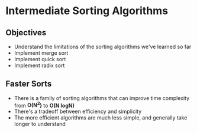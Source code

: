 # Intermediate Sorting Algorithms

## Objectives

- Understand the limitations of the sorting algorithms we've learned so far
- Implement merge sort
- Implement quick sort
- Implement radix sort

## Faster Sorts

- There is a family of sorting algorithms that can improve time complexity from **O(N<sup>2</sup>)** to **O(N logN)**
- There's a tradeoff between efficiency and simplicity
- The more efficient algorithms are much less simple, and generally take longer to understand
